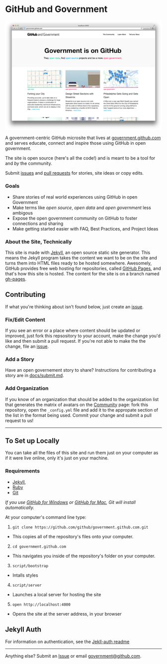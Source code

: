 # GitHub and Government

[![screenshot](screenshot.png)](full-screenshot.png)

A government-centric GitHub microsite that lives at [government.github.com](http://government.github.com) and serves educate, connect and inspire those using GitHub in open government.

The site is open source (here's all the code!) and is meant to be a tool for and _by_ the community.

Submit [issues](https://github.com/github/government.github.com/issues/new) and [pull requests](https://github.com/github/government.github.com/compare/) for stories, site ideas or copy edits.

### Goals

- Share stories of real world experiences using GitHub in open Government
- Make terms like _open source_, _open data_ and _open government_ less ambigous
- Expose the open government community on GitHub to foster connections and sharing
- Make getting started easier with FAQ, Best Practices, and Project Ideas

### About the Site, Technically

This site is made with [Jekyll](http://jekyllrb.com), an open source static site generator. This means the Jekyll program takes the content we want to be on the site and turns them into HTML files ready to be hosted somewhere. Awesomely, GitHub provides free web hosting for repositories, called [GitHub Pages](http://pages.github.com/), and that's how this site is hosted. The content for the site is on a branch named [gh-pages](https://github.com/github/government.github.com/tree/gh-pages).  

## Contributing

If what you're thinking about isn't found below, just create an [issue](https://github.com/github/government.github.com/issues/new). 

### Fix/Edit Content

If you see an error or a place where content should be updated or improved, just fork this repsository to your account, make the change you'd like and then submit a pull request. If you're not able to make the the change, file an [issue](https://github.com/github/government.github.com/issues/new). 

### Add a Story

Have an open governement story to share? Instructions for contributing a story are in [docs/submit.md](https://github.com/github/government.github.com/blob/master/docs/submit.md).

### Add Organization

If you know of an organization that should be added to the organization list that generates the matrix of avatars on the [Community](http://government.github.com/community) page: fork this repository, open the `_config.yml` file and add it to the appropate section of the list in the format being used. Commit your change and submit a pull request to us!

---

## To Set up Locally

You can take all the files of this site and run them just on your computer as if it were live online, only it's just on your machine. 

### Requirements

* [Jekyll](http://jekyllrb.com/), 
* [Ruby](https://www.ruby-lang.org/en/)
* [Git](http://git-scm.com/)

 _If you use [GitHub for Windows](http://windows.github.com) or [GitHub for Mac](http://mac.github.com), Git will install automatically._

At your computer's command line type: 

1. `git clone https://github.com/github/government.github.com.git`
 - This copies all of the repository's files onto your computer.
2. `cd government.github.com`
 - This navigates you inside of the repository's folder on your computer.
3. `script/bootstrap`
 - Intalls styles
4. `script/server`
 - Launches a local server for hosting the site
5. `open http://localhost:4000`
 - Opens the site at the server address, in your browser

## Jekyll Auth

For information on authentication, see the [Jekll-auth readme](https://github.com/benbalter/jekyll-auth)

----

Anything else? Submit an [Issue](https://github.com/github/government.github.com/issues/new) or email [government@github.com](mailto:government.github.com).

